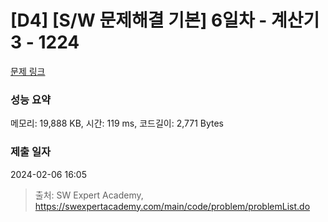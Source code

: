 # [D4] [S/W 문제해결 기본] 6일차 - 계산기3 - 1224 

[문제 링크](https://swexpertacademy.com/main/code/problem/problemDetail.do?contestProbId=AV14tDX6AFgCFAYD) 

### 성능 요약

메모리: 19,888 KB, 시간: 119 ms, 코드길이: 2,771 Bytes

### 제출 일자

2024-02-06 16:05



> 출처: SW Expert Academy, https://swexpertacademy.com/main/code/problem/problemList.do
